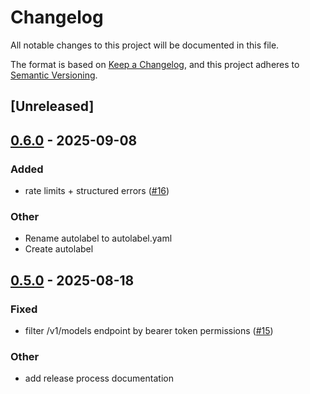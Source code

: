 # Changelog

All notable changes to this project will be documented in this file.

The format is based on [Keep a Changelog](https://keepachangelog.com/en/1.0.0/),
and this project adheres to [Semantic Versioning](https://semver.org/spec/v2.0.0.html).

## [Unreleased]

## [0.6.0](https://github.com/doublewordai/onwards/compare/v0.5.0...v0.6.0) - 2025-09-08

### Added

- rate limits + structured errors ([#16](https://github.com/doublewordai/onwards/pull/16))

### Other

- Rename autolabel to autolabel.yaml
- Create autolabel

## [0.5.0](https://github.com/doublewordai/onwards/compare/v0.4.0...v0.5.0) - 2025-08-18

### Fixed

- filter /v1/models endpoint by bearer token permissions ([#15](https://github.com/doublewordai/onwards/pull/15))

### Other

- add release process documentation
